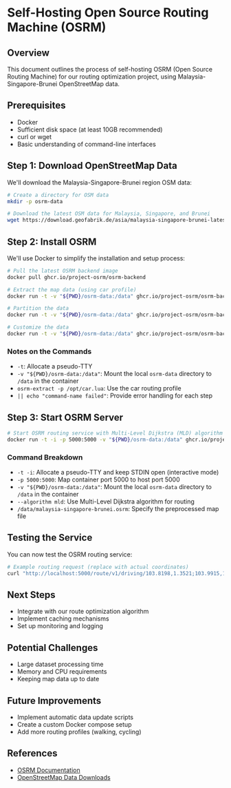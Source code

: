 # Self-Hosting Open Source Routing Machine (OSRM)

## Overview
This document outlines the process of self-hosting OSRM (Open Source Routing Machine) for our routing optimization project, using Malaysia-Singapore-Brunei OpenStreetMap data.

## Prerequisites
- Docker
- Sufficient disk space (at least 10GB recommended)
- curl or wget
- Basic understanding of command-line interfaces

## Step 1: Download OpenStreetMap Data
We'll download the Malaysia-Singapore-Brunei region OSM data:

```bash
# Create a directory for OSM data
mkdir -p osrm-data

# Download the latest OSM data for Malaysia, Singapore, and Brunei
wget https://download.geofabrik.de/asia/malaysia-singapore-brunei-latest.osm.pbf -O osrm-data/malaysia-singapore-brunei.osm.pbf
```

## Step 2: Install OSRM
We'll use Docker to simplify the installation and setup process:

```bash
# Pull the latest OSRM backend image
docker pull ghcr.io/project-osrm/osrm-backend

# Extract the map data (using car profile)
docker run -t -v "${PWD}/osrm-data:/data" ghcr.io/project-osrm/osrm-backend osrm-extract -p /opt/car.lua /data/malaysia-singapore-brunei.osm.pbf || echo "osrm-extract failed"

# Partition the data
docker run -t -v "${PWD}/osrm-data:/data" ghcr.io/project-osrm/osrm-backend osrm-partition /data/malaysia-singapore-brunei.osrm || echo "osrm-partition failed"

# Customize the data
docker run -t -v "${PWD}/osrm-data:/data" ghcr.io/project-osrm/osrm-backend osrm-customize /data/malaysia-singapore-brunei.osrm || echo "osrm-customize failed"
```

### Notes on the Commands
- `-t`: Allocate a pseudo-TTY
- `-v "${PWD}/osrm-data:/data"`: Mount the local `osrm-data` directory to `/data` in the container
- `osrm-extract -p /opt/car.lua`: Use the car routing profile
- `|| echo "command-name failed"`: Provide error handling for each step

## Step 3: Start OSRM Server
```bash
# Start OSRM routing service with Multi-Level Dijkstra (MLD) algorithm
docker run -t -i -p 5000:5000 -v "${PWD}/osrm-data:/data" ghcr.io/project-osrm/osrm-backend osrm-routed --algorithm mld /data/malaysia-singapore-brunei.osrm
```

### Command Breakdown
- `-t -i`: Allocate a pseudo-TTY and keep STDIN open (interactive mode)
- `-p 5000:5000`: Map container port 5000 to host port 5000
- `-v "${PWD}/osrm-data:/data"`: Mount the local `osrm-data` directory to `/data` in the container
- `--algorithm mld`: Use Multi-Level Dijkstra algorithm for routing
- `/data/malaysia-singapore-brunei.osrm`: Specify the preprocessed map file

## Testing the Service
You can now test the OSRM routing service:

```bash
# Example routing request (replace with actual coordinates)
curl "http://localhost:5000/route/v1/driving/103.8198,1.3521;103.9915,1.3644?overview=full"
```

## Next Steps
- Integrate with our route optimization algorithm
- Implement caching mechanisms
- Set up monitoring and logging

## Potential Challenges
- Large dataset processing time
- Memory and CPU requirements
- Keeping map data up to date

## Future Improvements
- Implement automatic data update scripts
- Create a custom Docker compose setup
- Add more routing profiles (walking, cycling)

## References
- [OSRM Documentation](https://project-osrm.org/)
- [OpenStreetMap Data Downloads](https://download.geofabrik.de/)
